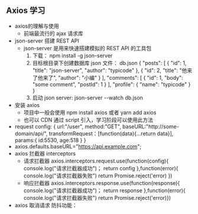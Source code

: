 ## Axios 学习
* axios的理解与使用
    - 前端最流行的 ajax 请求库
* json-server 搭建 REST API
    - json-server 是用来快速搭建模拟的 REST API 的工具包
        1. 下载： npm install -g json-server
        2. 目标根目录下创建数据库 json 文件： db.json
                    {
                "posts": [
                    { "id": 1, "title": "json-server", "author": "typicode" },
                    { "id": 2, "title": "他来了他来了", "author": "小编" }
                ],
                "comments": [
                    { "id": 1, "body": "some comment", "postId": 1 }
                ],
                "profile": { "name": "typicode" }
            }
        3. 启动 json server: 
                json-server --watch db.json
* 安装 axios
    - 项目中一般会使用 npm install axios 或者 yarn add axios
    - 也可以 CDN 通过 script 引入，学习阶段可以使用此方法
* request config:
    {
        url:"/user",
        method:"GET",
        baseURL:"http://some-domain/api/",
        transformRequest：[function(data){...return data}],
        params:{
            id:5530,
            age:518
        }
    }
* axios.defaults.baseURL="https://api.example.com";
* axios 拦截器 interceptors
    - 请求拦截器
       axios.interceptors.request.use(function(config){
        console.log("请求拦截器成功")；
        return config       },function(error){
            console.log("请求拦截器失败")
            return Promise.reject('error)
        })
    - 响应拦截器
     axios.interceptors.response.use(function(response){
        console.log("请求拦截器成功")；
        return response       },function(error){
            console.log("请求拦截器失败")
            return Promise.reject('error)})
* axios 取消请求 防抖功能： 
                <script>
                    // 获取按钮：
                        const btns = document.querySelectorAll('button')
                            // 2.声明一个全局变量： 
                        let cancel = null
                            //  设置 axios 默认配置： 
                        axios.defaults.method = "GET"; // 设置默认的额请求类型为GET
                        axios.defaults.baseURL = "http://localhost:3000"
                            //  给第一个按钮绑定事件 发送 GET 请求：
                        btns[0].onclick = function() {
                            // 4. 设置防抖功能，发送请求之前先检测上一个请求有没有执行完毕：如果 cancel 值不是 null 就说明上一次请求还没有完成；
                            if (cancel !== null) {
                                //  取消上一次请求
                                cancel()
                            }
                            axios({
                                url: "/comments",
                                //  1.添加配置对象的属性： 
                                cancelToken: new axios.CancelToken(function(c) {
                                    //  3. 将 c 的值赋值给 cancel
                                    cancel = c
                                })
                            }).then(res => {
                                console.log(res)
                                    //  请求完成后，cancel 重新赋值为 null
                                cancel = null
                            }).catch(e => {
                                console.log("出错了")
                            })
                        }
                        //  给第二个按钮绑定事件 取消请求：
                        btns[1].onclick = function() {
                                cancel()
                            }
                            //  为了显示取消效果，给 json-server 设置一个延时反应效果：  json-server --watch db.json -d 2000
                </script>